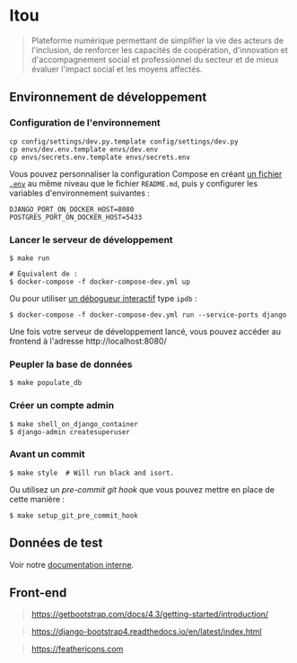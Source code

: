 # Itou

> Plateforme numérique permettant de simplifier la vie des acteurs de l'inclusion, de renforcer les capacités de coopération, d'innovation et d'accompagnement social et professionnel du secteur et de mieux évaluer l'impact social et les moyens affectés.

## Environnement de développement

### Configuration de l'environnement

    cp config/settings/dev.py.template config/settings/dev.py
    cp envs/dev.env.template envs/dev.env
    cp envs/secrets.env.template envs/secrets.env

Vous pouvez personnaliser la configuration Compose en créant [un fichier `.env`](https://docs.docker.com/compose/env-file/) au même niveau que le fichier `README.md`, puis y configurer les variables d'environnement suivantes :

    DJANGO_PORT_ON_DOCKER_HOST=8080
    POSTGRES_PORT_ON_DOCKER_HOST=5433

### Lancer le serveur de développement

    $ make run

    # Équivalent de :
    $ docker-compose -f docker-compose-dev.yml up

Ou pour utiliser [un débogueur interactif](https://github.com/docker/compose/issues/4677#issuecomment-320804194) type `ipdb` :

    $ docker-compose -f docker-compose-dev.yml run --service-ports django

Une fois votre serveur de développement lancé, vous pouvez accéder au frontend à l'adresse http://localhost:8080/

### Peupler la base de données

    $ make populate_db

### Créer un compte admin

    $ make shell_on_django_container
    $ django-admin createsuperuser

### Avant un commit

    $ make style  # Will run black and isort.

Ou utilisez un *pre-commit git hook* que vous pouvez mettre en place de cette manière :

    $ make setup_git_pre_commit_hook

## Données de test

Voir notre [documentation interne](https://team.inclusion.beta.gouv.fr/les-procedures/recette-test).

## Front-end

> https://getbootstrap.com/docs/4.3/getting-started/introduction/

> https://django-bootstrap4.readthedocs.io/en/latest/index.html

> https://feathericons.com
